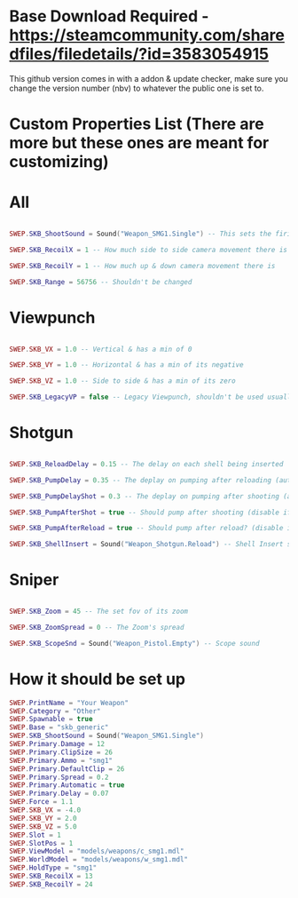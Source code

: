 # Base Download Required - https://steamcommunity.com/sharedfiles/filedetails/?id=3583054915

This github version comes in with a addon & update checker, make sure you change the version number (nbv) to whatever the public one is set to.

# Custom Properties List (There are more but these ones are meant for customizing)
# All
```lua

SWEP.SKB_ShootSound = Sound("Weapon_SMG1.Single") -- This sets the firing sound

SWEP.SKB_RecoilX = 1 -- How much side to side camera movement there is

SWEP.SKB_RecoilY = 1 -- How much up & down camera movement there is

SWEP.SKB_Range = 56756 -- Shouldn't be changed

```
# Viewpunch
```lua

SWEP.SKB_VX = 1.0 -- Vertical & has a min of 0

SWEP.SKB_VY = 1.0 -- Horizontal & has a min of its negative

SWEP.SKB_VZ = 1.0 -- Side to side & has a min of its zero

SWEP.SKB_LegacyVP = false -- Legacy Viewpunch, shouldn't be used usually

```
# Shotgun
```lua

SWEP.SKB_ReloadDelay = 0.15 -- The delay on each shell being inserted

SWEP.SKB_PumpDelay = 0.35 -- The deplay on pumping after reloading (auto set to 0 if pumping disabled)

SWEP.SKB_PumpDelayShot = 0.3 -- The deplay on pumping after shooting (auto set to 0 if pumping disabled)

SWEP.SKB_PumpAfterShot = true -- Should pump after shooting (disable if the shooting animation already has pumping)

SWEP.SKB_PumpAfterReload = true -- Should pump after reload? (disable if the finish reloading animation already has pumping)

SWEP.SKB_ShellInsert = Sound("Weapon_Shotgun.Reload") -- Shell Insert sound (if left nil then it won't load it)

```
# Sniper
```lua

SWEP.SKB_Zoom = 45 -- The set fov of its zoom

SWEP.SKB_ZoomSpread = 0 -- The Zoom's spread

SWEP.SKB_ScopeSnd = Sound("Weapon_Pistol.Empty") -- Scope sound

```
# How it should be set up
```lua
SWEP.PrintName = "Your Weapon"
SWEP.Category = "Other"
SWEP.Spawnable = true
SWEP.Base = "skb_generic"
SWEP.SKB_ShootSound = Sound("Weapon_SMG1.Single")
SWEP.Primary.Damage = 12
SWEP.Primary.ClipSize = 26
SWEP.Primary.Ammo = "smg1"
SWEP.Primary.DefaultClip = 26
SWEP.Primary.Spread = 0.2
SWEP.Primary.Automatic = true
SWEP.Primary.Delay = 0.07
SWEP.Force = 1.1
SWEP.SKB_VX = -4.0
SWEP.SKB_VY = 2.0
SWEP.SKB_VZ = 5.0
SWEP.Slot = 1
SWEP.SlotPos = 1
SWEP.ViewModel = "models/weapons/c_smg1.mdl"
SWEP.WorldModel = "models/weapons/w_smg1.mdl"
SWEP.HoldType = "smg1"
SWEP.SKB_RecoilX = 13
SWEP.SKB_RecoilY = 24
```
